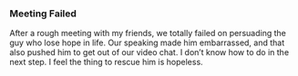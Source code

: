 ### Meeting Failed
After a rough meeting with my friends, we totally failed on persuading the guy who lose hope in life. Our speaking made him embarrassed, and that also pushed him to get out of our video chat. I don’t know how to do in the next step. I feel the thing to rescue him is hopeless.
